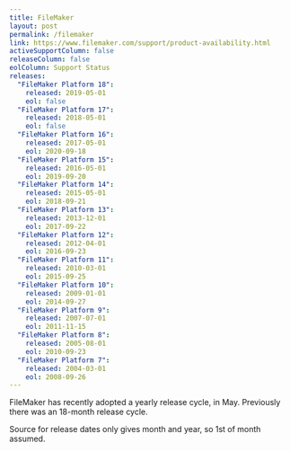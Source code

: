 ```yaml
---
title: FileMaker
layout: post
permalink: /filemaker
link: https://www.filemaker.com/support/product-availability.html
activeSupportColumn: false
releaseColumn: false
eolColumn: Support Status
releases:
  "FileMaker Platform 18":
    released: 2019-05-01
    eol: false
  "FileMaker Platform 17":
    released: 2018-05-01
    eol: false
  "FileMaker Platform 16":
    released: 2017-05-01
    eol: 2020-09-18
  "FileMaker Platform 15":
    released: 2016-05-01
    eol: 2019-09-20
  "FileMaker Platform 14":
    released: 2015-05-01
    eol: 2018-09-21
  "FileMaker Platform 13":
    released: 2013-12-01
    eol: 2017-09-22
  "FileMaker Platform 12":
    released: 2012-04-01
    eol: 2016-09-23
  "FileMaker Platform 11":
    released: 2010-03-01
    eol: 2015-09-25
  "FileMaker Platform 10":
    released: 2009-01-01
    eol: 2014-09-27
  "FileMaker Platform 9":
    released: 2007-07-01
    eol: 2011-11-15
  "FileMaker Platform 8":
    released: 2005-08-01
    eol: 2010-09-23
  "FileMaker Platform 7":
    released: 2004-03-01
    eol: 2008-09-26
---
```


FileMaker has recently adopted a yearly release cycle, in May. Previously there was an 18-month release cycle.

Source for release dates only gives month and year, so 1st of month assumed.
